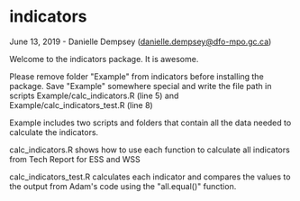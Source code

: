 # indicators

June 13, 2019 - Danielle Dempsey (danielle.dempsey@dfo-mpo.gc.ca)

Welcome to the indicators package. It is awesome.

Please remove folder "Example" from indicators before installing the package.
Save "Example" somewhere special and write the file path in scripts Example/calc_indicators.R (line 5)
and Example/calc_indicators_test.R (line 8)


Example includes two scripts and folders that contain all the data needed to calculate the indicators.

calc_indicators.R shows how to use each function to calculate all indicators from Tech Report for ESS and WSS

calc_indicators_test.R calculates each indicator and compares the values to the output from Adam's code
using the "all.equal()" function.
